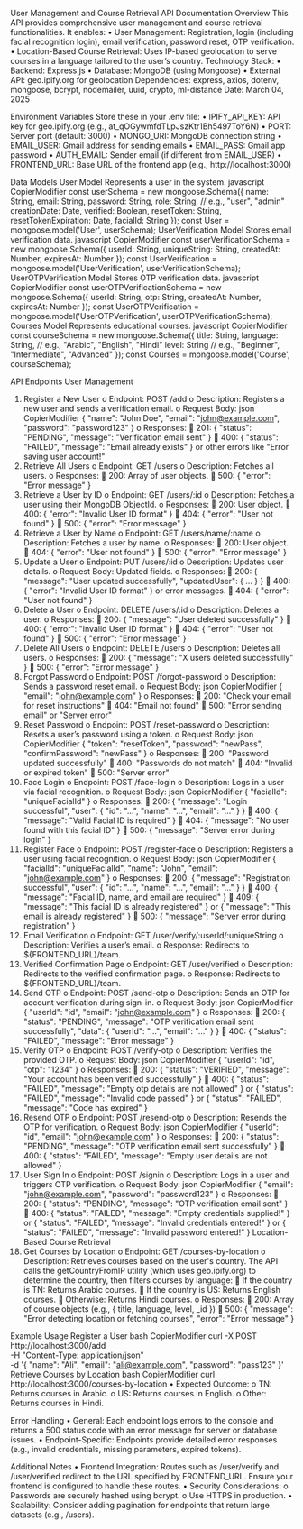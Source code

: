 User Management and Course Retrieval API Documentation
Overview
This API provides comprehensive user management and course retrieval functionalities. It enables:
•	User Management: Registration, login (including facial recognition login), email verification, password reset, OTP verification.
•	Location-Based Course Retrieval: Uses IP-based geolocation to serve courses in a language tailored to the user’s country.
Technology Stack:
•	Backend: Express.js
•	Database: MongoDB (using Mongoose)
•	External API: geo.ipify.org for geolocation
Dependencies: express, axios, dotenv, mongoose, bcrypt, nodemailer, uuid, crypto, ml-distance
Date: March 04, 2025
 
Environment Variables
Store these in your .env file:
•	IPIFY_API_KEY: API key for geo.ipify.org (e.g., at_qOGywmfdTLpJszKtr1Bh5497ToY6N)
•	PORT: Server port (default: 3000)
•	MONGO_URI: MongoDB connection string
•	EMAIL_USER: Gmail address for sending emails
•	EMAIL_PASS: Gmail app password
•	AUTH_EMAIL: Sender email (if different from EMAIL_USER)
•	FRONTEND_URL: Base URL of the frontend app (e.g., http://localhost:3000)
 
Data Models
User Model
Represents a user in the system.
javascript
CopierModifier
const userSchema = new mongoose.Schema({
  name: String,
  email: String,
  password: String,
  role: String, // e.g., "user", "admin"
  creationDate: Date,
  verified: Boolean,
  resetToken: String,
  resetTokenExpiration: Date,
  facialId: String
});
const User = mongoose.model('User', userSchema);
UserVerification Model
Stores email verification data.
javascript
CopierModifier
const userVerificationSchema = new mongoose.Schema({
  userId: String,
  uniqueString: String,
  createdAt: Number,
  expiresAt: Number
});
const UserVerification = mongoose.model('UserVerification', userVerificationSchema);
UserOTPVerification Model
Stores OTP verification data.
javascript
CopierModifier
const userOTPVerificationSchema = new mongoose.Schema({
  userId: String,
  otp: String,
  createdAt: Number,
  expiresAt: Number
});
const UserOTPVerification = mongoose.model('UserOTPVerification', userOTPVerificationSchema);
Courses Model
Represents educational courses.
javascript
CopierModifier
const courseSchema = new mongoose.Schema({
  title: String,
  language: String, // e.g., "Arabic", "English", "Hindi"
  level: String     // e.g., "Beginner", "Intermediate", "Advanced"
});
const Courses = mongoose.model('Course', courseSchema);
 
API Endpoints
User Management
1.	Register a New User
o	Endpoint: POST /add
o	Description: Registers a new user and sends a verification email.
o	Request Body:
json
CopierModifier
{
  "name": "John Doe",
  "email": "john@example.com",
  "password": "password123"
}
o	Responses:
	201: { "status": "PENDING", "message": "Verification email sent" }
	400: { "status": "FAILED", "message": "Email already exists" } or other errors like "Error saving user account!"
2.	Retrieve All Users
o	Endpoint: GET /users
o	Description: Fetches all users.
o	Responses:
	200: Array of user objects.
	500: { "error": "Error message" }
3.	Retrieve a User by ID
o	Endpoint: GET /users/:id
o	Description: Fetches a user using their MongoDB ObjectId.
o	Responses:
	200: User object.
	400: { "error": "Invalid User ID format" }
	404: { "error": "User not found" }
	500: { "error": "Error message" }
4.	Retrieve a User by Name
o	Endpoint: GET /users/name/:name
o	Description: Fetches a user by name.
o	Responses:
	200: User object.
	404: { "error": "User not found" }
	500: { "error": "Error message" }
5.	Update a User
o	Endpoint: PUT /users/:id
o	Description: Updates user details.
o	Request Body: Updated fields.
o	Responses:
	200: { "message": "User updated successfully", "updatedUser": { ... } }
	400: { "error": "Invalid User ID format" } or error messages.
	404: { "error": "User not found" }
6.	Delete a User
o	Endpoint: DELETE /users/:id
o	Description: Deletes a user.
o	Responses:
	200: { "message": "User deleted successfully" }
	400: { "error": "Invalid User ID format" }
	404: { "error": "User not found" }
	500: { "error": "Error message" }
7.	Delete All Users
o	Endpoint: DELETE /users
o	Description: Deletes all users.
o	Responses:
	200: { "message": "X users deleted successfully" }
	500: { "error": "Error message" }
8.	Forgot Password
o	Endpoint: POST /forgot-password
o	Description: Sends a password reset email.
o	Request Body:
json
CopierModifier
{ "email": "john@example.com" }
o	Responses:
	200: "Check your email for reset instructions"
	404: "Email not found"
	500: "Error sending email" or "Server error"
9.	Reset Password
o	Endpoint: POST /reset-password
o	Description: Resets a user’s password using a token.
o	Request Body:
json
CopierModifier
{
  "token": "resetToken",
  "password": "newPass",
  "confirmPassword": "newPass"
}
o	Responses:
	200: "Password updated successfully"
	400: "Passwords do not match"
	404: "Invalid or expired token"
	500: "Server error"
10.	Face Login
o	Endpoint: POST /face-login
o	Description: Logs in a user via facial recognition.
o	Request Body:
json
CopierModifier
{ "facialId": "uniqueFacialId" }
o	Responses:
	200: { "message": "Login successful", "user": { "id": "...", "name": "...", "email": "..." } }
	400: { "message": "Valid Facial ID is required" }
	404: { "message": "No user found with this facial ID" }
	500: { "message": "Server error during login" }
11.	Register Face
o	Endpoint: POST /register-face
o	Description: Registers a user using facial recognition.
o	Request Body:
json
CopierModifier
{ "facialId": "uniqueFacialId", "name": "John", "email": "john@example.com" }
o	Responses:
	200: { "message": "Registration successful", "user": { "id": "...", "name": "...", "email": "..." } }
	400: { "message": "Facial ID, name, and email are required" }
	409: { "message": "This facial ID is already registered" } or { "message": "This email is already registered" }
	500: { "message": "Server error during registration" }
12.	Email Verification
o	Endpoint: GET /user/verify/:userId/:uniqueString
o	Description: Verifies a user’s email.
o	Response: Redirects to ${FRONTEND_URL}/team.
13.	Verified Confirmation Page
o	Endpoint: GET /user/verified
o	Description: Redirects to the verified confirmation page.
o	Response: Redirects to ${FRONTEND_URL}/team.
14.	Send OTP
o	Endpoint: POST /send-otp
o	Description: Sends an OTP for account verification during sign-in.
o	Request Body:
json
CopierModifier
{ "userId": "id", "email": "john@example.com" }
o	Responses:
	200: { "status": "PENDING", "message": "OTP verification email sent successfully", "data": { "userId": "...", "email": "..." } }
	400: { "status": "FAILED", "message": "Error message" }
15.	Verify OTP
o	Endpoint: POST /verify-otp
o	Description: Verifies the provided OTP.
o	Request Body:
json
CopierModifier
{ "userId": "id", "otp": "1234" }
o	Responses:
	200: { "status": "VERIFIED", "message": "Your account has been verified successfully" }
	400: { "status": "FAILED", "message": "Empty otp details are not allowed" } or { "status": "FAILED", "message": "Invalid code passed" } or { "status": "FAILED", "message": "Code has expired" }
16.	Resend OTP
o	Endpoint: POST /resend-otp
o	Description: Resends the OTP for verification.
o	Request Body:
json
CopierModifier
{ "userId": "id", "email": "john@example.com" }
o	Responses:
	200: { "status": "PENDING", "message": "OTP verification email sent successfully" }
	400: { "status": "FAILED", "message": "Empty user details are not allowed" }
17.	User Sign In
o	Endpoint: POST /signin
o	Description: Logs in a user and triggers OTP verification.
o	Request Body:
json
CopierModifier
{ "email": "john@example.com", "password": "password123" }
o	Responses:
	200: { "status": "PENDING", "message": "OTP verification email sent" }
	400: { "status": "FAILED", "message": "Empty credentials supplied!" } or { "status": "FAILED", "message": "Invalid credentials entered!" } or { "status": "FAILED", "message": "Invalid password entered!" }
Location-Based Course Retrieval
18.	Get Courses by Location
o	Endpoint: GET /courses-by-location
o	Description: Retrieves courses based on the user's country.
The API calls the getCountryFromIP utility (which uses geo.ipify.org) to determine the country, then filters courses by language:
	If the country is TN: Returns Arabic courses.
	If the country is US: Returns English courses.
	Otherwise: Returns Hindi courses.
o	Responses:
	200: Array of course objects (e.g., { title, language, level, _id })
	500: { "message": "Error detecting location or fetching courses", "error": "Error message" }
 
Example Usage
Register a User
bash
CopierModifier
curl -X POST http://localhost:3000/add \
     -H "Content-Type: application/json" \
     -d '{
           "name": "Ali",
           "email": "ali@example.com",
           "password": "pass123"
         }'
Retrieve Courses by Location
bash
CopierModifier
curl http://localhost:3000/courses-by-location
•	Expected Outcome:
o	TN: Returns courses in Arabic.
o	US: Returns courses in English.
o	Other: Returns courses in Hindi.
 
Error Handling
•	General:
Each endpoint logs errors to the console and returns a 500 status code with an error message for server or database issues.
•	Endpoint-Specific:
Endpoints provide detailed error responses (e.g., invalid credentials, missing parameters, expired tokens).
 
Additional Notes
•	Frontend Integration:
Routes such as /user/verify and /user/verified redirect to the URL specified by FRONTEND_URL. Ensure your frontend is configured to handle these routes.
•	Security Considerations:
o	Passwords are securely hashed using bcrypt.
o	Use HTTPS in production.
•	Scalability:
Consider adding pagination for endpoints that return large datasets (e.g., /users).

